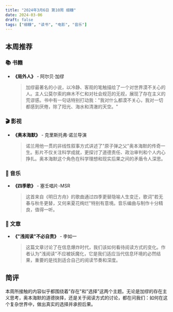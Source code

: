 ```yaml
---
title: "2024年3月6日 第10周 细糠"
date: 2024-03-06
draft: false
tags: ["细糠", "读书", "电影", "音乐"]
---
```


## 本周推荐

### 📚 书籍

- **《局外人》** - 阿尔贝·加缪
  > 加缪最著名的小说，以冷静、客观的笔触描绘了一个对世界漠不关心的人。主人公莫尔索的麻木不仁和对社会规范的无视，展现了存在主义的荒谬感。书中有一句话特别打动我："我对什么都漠不关心，我对一切都感到厌倦，除了阳光、海水和清澈的天空。"

### 🎬 影视

- **《奥本海默》** - 克里斯托弗·诺兰导演
  > 诺兰用他一贯的非线性叙事方式讲述了"原子弹之父"奥本海默的传奇一生。影片不仅关注科学成就，更探讨了道德责任、政治审判和个人内心挣扎。奥本海默这个角色在科学理想和现实后果之间的矛盾令人深思。

### 🎵 音乐

- **《四季歌》** - 塞壬唱片-MSR
  > 这首来自《明日方舟》的歌曲通过四季更替隐喻人生变迁，歌词"若无春与秋冬更替，又何来夏花绚烂"特别有意境。音乐编曲与制作十分精良，值得一听。

### 📰 文章

- **《"浅阅读"不必自责》** - 李如一
  > 这篇文章讨论了在信息爆炸时代，我们该如何看待阅读方式的变化。作者认为"浅阅读"不应被妖魔化，它是我们适应当代信息环境的必然结果，重要的是找到适合自己的阅读节奏和深度。

## 简评

本周所接触的内容似乎都围绕着"存在"和"选择"这两个主题。无论是加缪的存在主义思考，奥本海默的道德抉择，还是关于阅读方式的讨论，都在问我们：如何在这个复杂世界中，做出真实的选择并承担后果。
